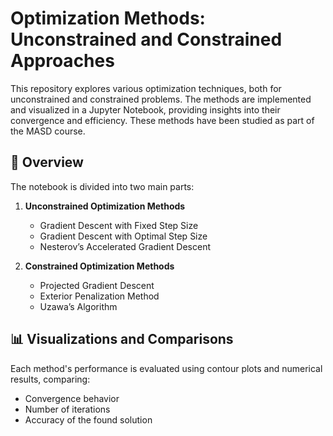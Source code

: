 # Optimization Methods: Unconstrained and Constrained Approaches  

This repository explores various optimization techniques, both for unconstrained and constrained problems. The methods are implemented and visualized in a Jupyter Notebook, providing insights into their convergence and efficiency.  These methods have been studied as part of the MASD course.

## 📌 Overview  
The notebook is divided into two main parts:  

1. **Unconstrained Optimization Methods**  
   - Gradient Descent with Fixed Step Size  
   - Gradient Descent with Optimal Step Size  
   - Nesterov’s Accelerated Gradient Descent  

2. **Constrained Optimization Methods**  
   - Projected Gradient Descent  
   - Exterior Penalization Method  
   - Uzawa’s Algorithm  

## 📊 Visualizations and Comparisons  
Each method's performance is evaluated using contour plots and numerical results, comparing:  
- Convergence behavior  
- Number of iterations  
- Accuracy of the found solution  

